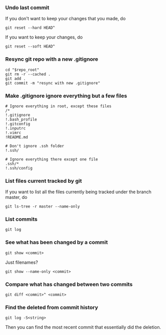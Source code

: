### Undo last commit

If you don't want to keep your changes that you made, do

```
git reset --hard HEAD^
```

If you want to keep your changes, do

```
git reset --soft HEAD^
```


### Resync git repo with a new .gitignore


```
cd "$repo_root"
git rm -r --cached .
git add .
git commit -m "resync with new .gitignore"
```


### Make .gitignore ignore everything but a few files

```
# Ignore everything in root, except these files
/*
!.gitignore
!.bash_profile
!.gitconfig
!.inputrc
!.vimrc
!README.md

# Don't ignore .ssh folder
!.ssh/

# Ignore everything there except one file
.ssh/*
!.ssh/config
```


### List files current tracked by git

If you want to list all the files currently being tracked under the branch master, do

```
git ls-tree -r master --name-only
```


### List commits

```
git log
```


### See what has been changed by a commit

```
git show <commit>
```

Just filenames?

```
git show --name-only <commit>
```


### Compare what has changed between two commits

```
git diff <commit>^ <commit>
```


### Find the deleted from commit history

```
git log -S<string>
```

Then you can find the most recent commit that essentially did the deletion.
